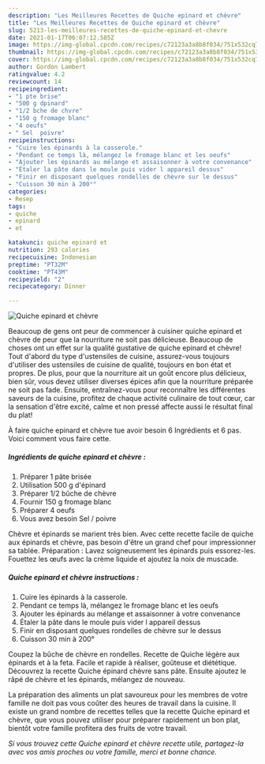 ```yaml
---
description: "Les Meilleures Recettes de Quiche epinard et chèvre"
title: "Les Meilleures Recettes de Quiche epinard et chèvre"
slug: 5213-les-meilleures-recettes-de-quiche-epinard-et-chevre
date: 2021-01-17T06:07:12.585Z
image: https://img-global.cpcdn.com/recipes/c72123a3a8b8f034/751x532cq70/quiche-epinard-et-chevre-photo-principale-de-la-recette.jpg
thumbnail: https://img-global.cpcdn.com/recipes/c72123a3a8b8f034/751x532cq70/quiche-epinard-et-chevre-photo-principale-de-la-recette.jpg
cover: https://img-global.cpcdn.com/recipes/c72123a3a8b8f034/751x532cq70/quiche-epinard-et-chevre-photo-principale-de-la-recette.jpg
author: Gordon Lambert
ratingvalue: 4.2
reviewcount: 14
recipeingredient:
- "1 pte brise"
- "500 g dpinard"
- "1/2 bche de chvre"
- "150 g fromage blanc"
- "4 oeufs"
- " Sel  poivre"
recipeinstructions:
- "Cuire les épinards à la casserole."
- "Pendant ce temps là, mélangez le fromage blanc et les oeufs"
- "Ajouter les épinards au mélange et assaisonner à votre convenance"
- "Étaler la pâte dans le moule puis vider l appareil dessus"
- "Finir en disposant quelques rondelles de chèvre sur le dessus"
- "Cuisson 30 min à 200°"
categories:
- Resep
tags:
- quiche
- epinard
- et

katakunci: quiche epinard et 
nutrition: 293 calories
recipecuisine: Indonesian
preptime: "PT32M"
cooktime: "PT43M"
recipeyield: "2"
recipecategory: Dinner

---
```



![Quiche epinard et chèvre](https://img-global.cpcdn.com/recipes/c72123a3a8b8f034/751x532cq70/quiche-epinard-et-chevre-photo-principale-de-la-recette.jpg)

Beaucoup de gens ont peur de commencer à cuisiner quiche epinard et chèvre de peur que la nourriture ne soit pas délicieuse. Beaucoup de choses ont un effet sur la qualité gustative de quiche epinard et chèvre! Tout d'abord du type d'ustensiles de cuisine, assurez-vous toujours d'utiliser des ustensiles de cuisine de qualité, toujours en bon état et propres. De plus, pour que la nourriture ait un goût encore plus délicieux, bien sûr, vous devez utiliser diverses épices afin que la nourriture préparée ne soit pas fade. Ensuite, entraînez-vous pour reconnaître les différentes saveurs de la cuisine, profitez de chaque activité culinaire de tout cœur, car la sensation d'être excité, calme et non pressé affecte aussi le résultat final du plat!

<!--inarticleads1-->

À faire quiche epinard et chèvre tue avoir besoin 6 Ingrédients et 6 pas. Voici comment vous faire cette.

##### Ingrédients de quiche epinard et chèvre :

1. Préparer 1 pâte brisée
1. Utilisation 500 g d&#39;épinard
1. Préparer 1/2 bûche de chèvre
1. Fournir 150 g fromage blanc
1. Préparer 4 oeufs
1. Vous avez besoin  Sel / poivre


Chèvre et épinards se marient très bien. Avec cette recette facile de quiche aux épinards et chèvre, pas besoin d&#39;être un grand chef pour impressionner sa tablée. Préparation : Lavez soigneusement les épinards puis essorez-les. Fouettez les œufs avec la crème liquide et ajoutez la noix de muscade. 

<!--inarticleads2-->

##### Quiche epinard et chèvre instructions :

1. Cuire les épinards à la casserole.
1. Pendant ce temps là, mélangez le fromage blanc et les oeufs
1. Ajouter les épinards au mélange et assaisonner à votre convenance
1. Étaler la pâte dans le moule puis vider l appareil dessus
1. Finir en disposant quelques rondelles de chèvre sur le dessus
1. Cuisson 30 min à 200°


Coupez la bûche de chèvre en rondelles. Recette de Quiche légère aux épinards et à la feta. Facile et rapide à réaliser, goûteuse et diététique. Découvrez la recette Quiche épinard chèvre sans pâte. Ensuite ajoutez le râpé de chèvre et les épinards, mélangez de nouveau. 

<!--inarticleads1-->

<p>
La préparation des aliments un plat savoureux pour les membres de votre famille ne doit pas vous coûter des heures de travail dans la cuisine. Il existe un grand nombre de recettes telles que la recette Quiche epinard et chèvre, que vous pouvez utiliser pour préparer rapidement un bon plat, bientôt votre famille profitera des fruits de votre travail.
</p>

<p>
<i>Si vous trouvez cette Quiche epinard et chèvre recette utile, partagez-la avec vos amis proches ou votre famille, merci et bonne chance.</i>
</p>
